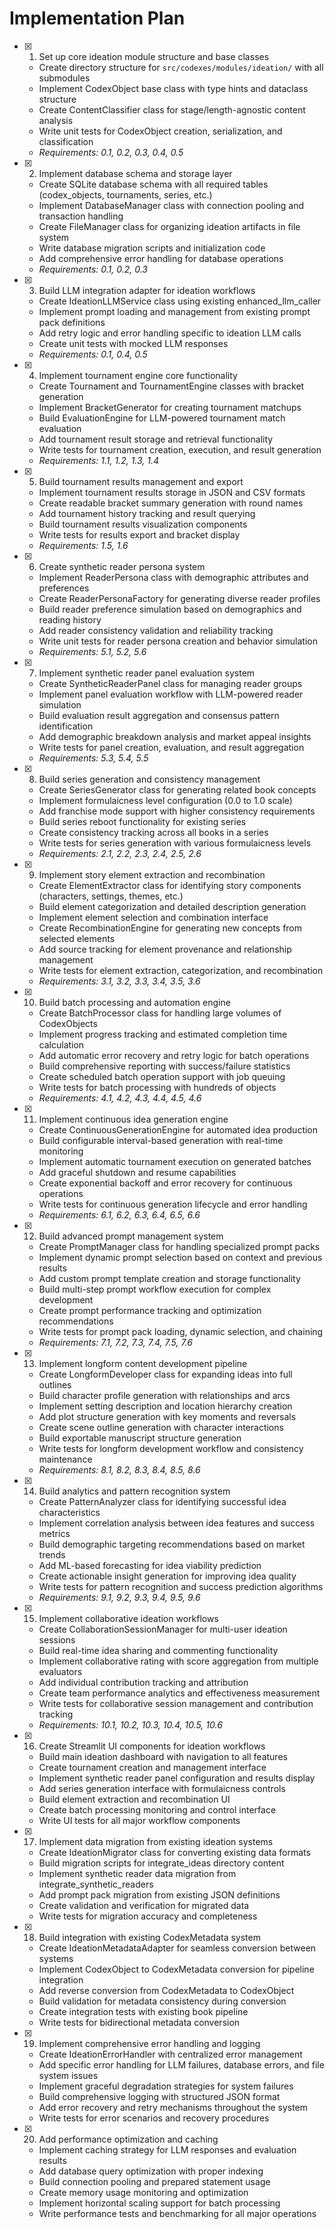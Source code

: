 # Implementation Plan

- [x] 1. Set up core ideation module structure and base classes
  - Create directory structure for `src/codexes/modules/ideation/` with all submodules
  - Implement CodexObject base class with type hints and dataclass structure
  - Create ContentClassifier class for stage/length-agnostic content analysis
  - Write unit tests for CodexObject creation, serialization, and classification
  - _Requirements: 0.1, 0.2, 0.3, 0.4, 0.5_

- [x] 2. Implement database schema and storage layer
  - Create SQLite database schema with all required tables (codex_objects, tournaments, series, etc.)
  - Implement DatabaseManager class with connection pooling and transaction handling
  - Create FileManager class for organizing ideation artifacts in file system
  - Write database migration scripts and initialization code
  - Add comprehensive error handling for database operations
  - _Requirements: 0.1, 0.2, 0.3_

- [x] 3. Build LLM integration adapter for ideation workflows
  - Create IdeationLLMService class using existing enhanced_llm_caller
  - Implement prompt loading and management from existing prompt pack definitions
  - Add retry logic and error handling specific to ideation LLM calls
  - Create unit tests with mocked LLM responses
  - _Requirements: 0.1, 0.4, 0.5_

- [x] 4. Implement tournament engine core functionality
  - Create Tournament and TournamentEngine classes with bracket generation
  - Implement BracketGenerator for creating tournament matchups
  - Build EvaluationEngine for LLM-powered tournament match evaluation
  - Add tournament result storage and retrieval functionality
  - Write tests for tournament creation, execution, and result generation
  - _Requirements: 1.1, 1.2, 1.3, 1.4_

- [x] 5. Build tournament results management and export
  - Implement tournament results storage in JSON and CSV formats
  - Create readable bracket summary generation with round names
  - Add tournament history tracking and result querying
  - Build tournament results visualization components
  - Write tests for results export and bracket display
  - _Requirements: 1.5, 1.6_

- [x] 6. Create synthetic reader persona system
  - Implement ReaderPersona class with demographic attributes and preferences
  - Create ReaderPersonaFactory for generating diverse reader profiles
  - Build reader preference simulation based on demographics and reading history
  - Add reader consistency validation and reliability tracking
  - Write unit tests for reader persona creation and behavior simulation
  - _Requirements: 5.1, 5.2, 5.6_

- [x] 7. Implement synthetic reader panel evaluation system
  - Create SyntheticReaderPanel class for managing reader groups
  - Implement panel evaluation workflow with LLM-powered reader simulation
  - Build evaluation result aggregation and consensus pattern identification
  - Add demographic breakdown analysis and market appeal insights
  - Write tests for panel creation, evaluation, and result aggregation
  - _Requirements: 5.3, 5.4, 5.5_

- [x] 8. Build series generation and consistency management
  - Create SeriesGenerator class for generating related book concepts
  - Implement formulaicness level configuration (0.0 to 1.0 scale)
  - Add franchise mode support with higher consistency requirements
  - Build series reboot functionality for existing series
  - Create consistency tracking across all books in a series
  - Write tests for series generation with various formulaicness levels
  - _Requirements: 2.1, 2.2, 2.3, 2.4, 2.5, 2.6_

- [x] 9. Implement story element extraction and recombination
  - Create ElementExtractor class for identifying story components (characters, settings, themes, etc.)
  - Build element categorization and detailed description generation
  - Implement element selection and combination interface
  - Create RecombinationEngine for generating new concepts from selected elements
  - Add source tracking for element provenance and relationship management
  - Write tests for element extraction, categorization, and recombination
  - _Requirements: 3.1, 3.2, 3.3, 3.4, 3.5, 3.6_

- [x] 10. Build batch processing and automation engine
  - Create BatchProcessor class for handling large volumes of CodexObjects
  - Implement progress tracking and estimated completion time calculation
  - Add automatic error recovery and retry logic for batch operations
  - Build comprehensive reporting with success/failure statistics
  - Create scheduled batch operation support with job queuing
  - Write tests for batch processing with hundreds of objects
  - _Requirements: 4.1, 4.2, 4.3, 4.4, 4.5, 4.6_

- [x] 11. Implement continuous idea generation engine
  - Create ContinuousGenerationEngine for automated idea production
  - Build configurable interval-based generation with real-time monitoring
  - Implement automatic tournament execution on generated batches
  - Add graceful shutdown and resume capabilities
  - Create exponential backoff and error recovery for continuous operations
  - Write tests for continuous generation lifecycle and error handling
  - _Requirements: 6.1, 6.2, 6.3, 6.4, 6.5, 6.6_

- [x] 12. Build advanced prompt management system
  - Create PromptManager class for handling specialized prompt packs
  - Implement dynamic prompt selection based on context and previous results
  - Add custom prompt template creation and storage functionality
  - Build multi-step prompt workflow execution for complex development
  - Create prompt performance tracking and optimization recommendations
  - Write tests for prompt pack loading, dynamic selection, and chaining
  - _Requirements: 7.1, 7.2, 7.3, 7.4, 7.5, 7.6_

- [x] 13. Implement longform content development pipeline
  - Create LongformDeveloper class for expanding ideas into full outlines
  - Build character profile generation with relationships and arcs
  - Implement setting description and location hierarchy creation
  - Add plot structure generation with key moments and reversals
  - Create scene outline generation with character interactions
  - Build exportable manuscript structure generation
  - Write tests for longform development workflow and consistency maintenance
  - _Requirements: 8.1, 8.2, 8.3, 8.4, 8.5, 8.6_

- [x] 14. Build analytics and pattern recognition system
  - Create PatternAnalyzer class for identifying successful idea characteristics
  - Implement correlation analysis between idea features and success metrics
  - Build demographic targeting recommendations based on market trends
  - Add ML-based forecasting for idea viability prediction
  - Create actionable insight generation for improving idea quality
  - Write tests for pattern recognition and success prediction algorithms
  - _Requirements: 9.1, 9.2, 9.3, 9.4, 9.5, 9.6_

- [x] 15. Implement collaborative ideation workflows
  - Create CollaborationSessionManager for multi-user ideation sessions
  - Build real-time idea sharing and commenting functionality
  - Implement collaborative rating with score aggregation from multiple evaluators
  - Add individual contribution tracking and attribution
  - Create team performance analytics and effectiveness measurement
  - Write tests for collaborative session management and contribution tracking
  - _Requirements: 10.1, 10.2, 10.3, 10.4, 10.5, 10.6_

- [x] 16. Create Streamlit UI components for ideation workflows
  - Build main ideation dashboard with navigation to all features
  - Create tournament creation and management interface
  - Implement synthetic reader panel configuration and results display
  - Add series generation interface with formulaicness controls
  - Build element extraction and recombination UI
  - Create batch processing monitoring and control interface
  - Write UI tests for all major workflow components

- [x] 17. Implement data migration from existing ideation systems
  - Create IdeationMigrator class for converting existing data formats
  - Build migration scripts for integrate_ideas directory content
  - Implement synthetic reader data migration from integrate_synthetic_readers
  - Add prompt pack migration from existing JSON definitions
  - Create validation and verification for migrated data
  - Write tests for migration accuracy and completeness

- [x] 18. Build integration with existing CodexMetadata system
  - Create IdeationMetadataAdapter for seamless conversion between systems
  - Implement CodexObject to CodexMetadata conversion for pipeline integration
  - Add reverse conversion from CodexMetadata to CodexObject
  - Build validation for metadata consistency during conversion
  - Create integration tests with existing book pipeline
  - Write tests for bidirectional metadata conversion

- [x] 19. Implement comprehensive error handling and logging
  - Create IdeationErrorHandler with centralized error management
  - Add specific error handling for LLM failures, database errors, and file system issues
  - Implement graceful degradation strategies for system failures
  - Build comprehensive logging with structured JSON format
  - Add error recovery and retry mechanisms throughout the system
  - Write tests for error scenarios and recovery procedures

- [x] 20. Add performance optimization and caching
  - Implement caching strategy for LLM responses and evaluation results
  - Add database query optimization with proper indexing
  - Build connection pooling and prepared statement usage
  - Create memory usage monitoring and optimization
  - Implement horizontal scaling support for batch processing
  - Write performance tests and benchmarking for all major operations